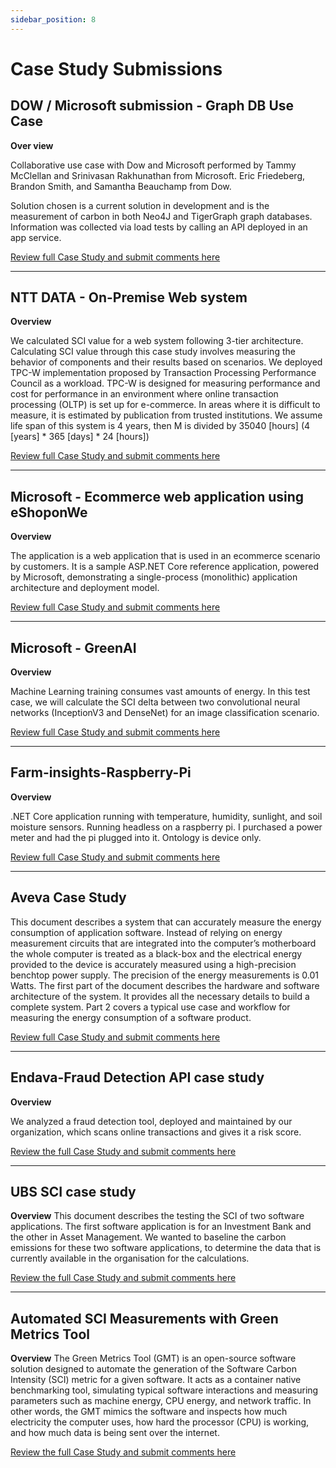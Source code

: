 ```yaml
---
sidebar_position: 8
---
```


# Case Study Submissions

## DOW / Microsoft submission - Graph DB Use Case

**Over view**

Collaborative use case with Dow and Microsoft performed by Tammy McClellan and Srinivasan Rakhunathan from Microsoft. Eric Friedeberg, Brandon Smith, and Samantha Beauchamp from Dow.

Solution chosen is a current solution in development and is the measurement of carbon in both Neo4J and TigerGraph graph databases. Information was collected via load tests by calling an API deployed in an app service.

[Review full Case Study and submit comments here](https://github.com/Green-Software-Foundation/sci-data-guidance/blob/dev/use-case-submissions/dow-msft-Graph-DB.md)

---------

## NTT DATA - On-Premise Web system

**Overview**

We calculated SCI value for a web system following 3-tier architecture.
Calculating SCI value through this case study involves measuring the behavior of components and their results based on scenarios.
We deployed TPC-W implementation proposed by Transaction Processing Performance Council as a workload.
TPC-W is designed for measuring performance and cost for performance in an environment where online transaction processing (OLTP) is set up for e-commerce.
In areas where it is difficult to measure, it is estimated by publication from trusted institutions.
We assume life span of this system is 4 years, then M is divided by 35040 [hours] (4 [years] * 365 [days] * 24 [hours])

[Review full Case Study and submit comments here](https://github.com/Green-Software-Foundation/sci-data-guidance/blob/dev/use-case-submissions/nttdatta-On-Premise-Web-system.md)

---------

## Microsoft - Ecommerce web application using eShoponWe

**Overview**

The application is a web application that is used in an ecommerce scenario by customers. It is a sample ASP.NET Core reference application, powered by Microsoft, demonstrating a single-process (monolithic) application architecture and deployment model.

[Review full Case Study and submit comments here](https://github.com/Green-Software-Foundation/sci-data-guidance/blob/dev/use-case-submissions/msft-eShoppen.md)

---------

## Microsoft - GreenAI

**Overview**

Machine Learning training consumes vast amounts of energy. In this test case, we will calculate the SCI delta between two convolutional neural networks (InceptionV3 and DenseNet) for an image classification scenario.

[Review full Case Study and submit comments here](https://github.com/Green-Software-Foundation/sci-data-guidance/blob/dev/use-case-submissions/msft-green-ai.md)

---------
## Farm-insights-Raspberry-Pi

**Overview**

.NET Core application running with temperature, humidity, sunlight, and soil moisture sensors. Running headless on a raspberry pi. I purchased a power meter and had the pi plugged into it. Ontology is device only.

[Review full Case Study and submit comments here](https://github.com/Green-Software-Foundation/sci-data-guidance/blob/dev/use-case-submissions/farm-insights-Raspberry-Pi.md)

----------
## Aveva Case Study

This document describes a system that can accurately measure the energy consumption of application software. Instead of relying on energy measurement circuits that are integrated into the computer’s motherboard the whole computer is treated as a black-box and the electrical energy provided to the device is accurately measured using a high-precision benchtop power supply. The precision of the energy measurements is 0.01 Watts. The first part of the document describes the hardware and software architecture of the system. It provides all the necessary details to build a complete system. Part 2 covers a typical use case and workflow for measuring the energy consumption of a software product.

[Review full Case Study and submit comments here](https://github.com/Green-Software-Foundation/sci-guide/blob/dev/use-case-submissions/AVEVA_case_study.md)

----------
## Endava-Fraud Detection API case study
**Overview**

We analyzed a fraud detection tool, deployed and maintained by our organization, which scans online transactions and gives it a risk score. 

[Review the full Case Study and submit comments here](https://github.com/Green-Software-Foundation/sci-guide/blob/a1df2ad6b4bfedd3743b716369edb8fabdd9f844/use-case-submissions/Endava-Fraud%20Detection%20API%20case%20study.md)

------------
## UBS SCI case study
**Overview**
This document describes the testing the SCI of two software applications. The first software application is for an Investment Bank and the other in Asset Management. We wanted to baseline the carbon emissions for these two software applications, to determine the data that is currently available in the organisation for the calculations.

[Review the full Case Study and submit comments here](https://github.com/Green-Software-Foundation/sci-guide/blob/dev/use-case-submissions/UBS_SCI_use_case.md)

-----------
## Automated SCI Measurements with Green Metrics Tool
**Overview**
The Green Metrics Tool (GMT) is an open-source software solution designed to automate the generation of the Software Carbon Intensity (SCI) metric for a given software. It acts as a container native benchmarking tool, simulating typical software interactions and measuring parameters such as machine energy, CPU energy, and network traffic. In other words, the GMT mimics the software and inspects how much electricity the computer uses, how hard the processor (CPU) is working, and how much data is being sent over the internet.

[Review the full Case Study and submit comments here](https://github.com/Green-Software-Foundation/sci-guide/blob/dev/use-case-submissions/Automated_SCI_Measurements_with_Green_Metrics_Tool.md)

